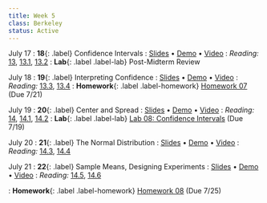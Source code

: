 ```yaml
---
title: Week 5
class: Berkeley
status: Active
---
```


July 17
: **18**{: .label} Confidence Intervals
: [Slides](https://docs.google.com/presentation/d/1rUc27GNizNPzvODtRjA1zcZ9mLrdiHH09_fAvx9PFXg/edit#slide=id.g25952088192_0_76) &#8226; [Demo](https://data8.datahub.berkeley.edu/hub/user-redirect/git-pull?repo=https%3A%2F%2Fgithub.com%2Fdata-8%2Fmaterials-su23&urlpath=tree%2Fmaterials-su23%2Flec%2Flec18-completed.ipynb&branch=main) &#8226; [Video](https://bcourses.berkeley.edu/courses/1525580/external_tools/78985)
: _Reading:_ [13](https://inferentialthinking.com/chapters/13/Estimation.html), [13.1](https://inferentialthinking.com/chapters/13/1/Percentiles.html), [13.2](https://inferentialthinking.com/chapters/13/2/Bootstrap.html)
: **Lab**{: .label .label-lab} Post-Midterm Review

July 18
: **19**{: .label} Interpreting Confidence
: [Slides](https://docs.google.com/presentation/d/1WBiNiTX83_1Ucj8IvKJ7GstVGclzQziNJg2Wg91YZFM/edit) &#8226; [Demo](https://data8.datahub.berkeley.edu/hub/user-redirect/git-pull?repo=https%3A%2F%2Fgithub.com%2Fdata-8%2Fmaterials-su23&urlpath=tree%2Fmaterials-su23%2Flec%2Flec19-completed.ipynb&branch=main) &#8226; [Video](https://bcourses.berkeley.edu/courses/1525580/external_tools/78985)
: _Reading:_ [13.3](https://inferentialthinking.com/chapters/13/3/Confidence_Intervals.html), [13.4](https://inferentialthinking.com/chapters/13/4/Using_Confidence_Intervals.html)
: **Homework**{: .label .label-homework} [Homework 07](https://data8.datahub.berkeley.edu/hub/user-redirect/git-pull?repo=https%3A%2F%2Fgithub.com%2Fdata-8%2Fmaterials-su23&urlpath=retro%2Ftree%2Fmaterials-su23%2Fmaterials%2Fhw%2Fhw07%2Fhw07.ipynb&branch=main) (Due 7/21)

July 19
: **20**{: .label} Center and Spread
: [Slides](https://docs.google.com/presentation/d/1k6FZZ2xmxWZeg047Iv04jzWqE13QzHdpdJhzwGtNk2k/edit?usp=sharing) &#8226; [Demo](https://data8.datahub.berkeley.edu/hub/user-redirect/git-pull?repo=https%3A%2F%2Fgithub.com%2Fdata-8%2Fmaterials-su23&urlpath=tree%2Fmaterials-su23%2Flec%2Flec20.ipynb&branch=main) &#8226; [Video](https://bcourses.berkeley.edu/courses/1525580/external_tools/78985)
: _Reading:_ [14](https://inferentialthinking.com/chapters/14/Why_the_Mean_Matters.html), [14.1](https://inferentialthinking.com/chapters/14/1/Properties_of_the_Mean.html), [14.2](https://inferentialthinking.com/chapters/14/2/Variability.html)
: **Lab**{: .label .label-lab} [Lab 08: Confidence Intervals](https://data8.datahub.berkeley.edu/hub/user-redirect/git-pull?repo=https%3A%2F%2Fgithub.com%2Fdata-8%2Fmaterials-su23&urlpath=retro%2Ftree%2Fmaterials-su23%2Fmaterials%2Flab%2Flab08%2Flab08.ipynb&branch=main) (Due 7/19)

July 20
: **21**{: .label} The Normal Distribution
: [Slides](https://docs.google.com/presentation/d/1lQqTj5g57s7iFCwOJcmhfqsJOa050y0RCS0cNFi9m68/edit?usp=sharing) &#8226; [Demo](https://data8.datahub.berkeley.edu/hub/user-redirect/git-pull?repo=https%3A%2F%2Fgithub.com%2Fdata-8%2Fmaterials-su23&urlpath=tree%2Fmaterials-su23%2Flec%2Flec21.ipynb&branch=main) &#8226; [Video](https://bcourses.berkeley.edu/courses/1525580/external_tools/78985)
: _Reading:_ [14.3](https://inferentialthinking.com/chapters/14/3/SD_and_the_Normal_Curve.html), [14.4](https://inferentialthinking.com/chapters/14/4/Central_Limit_Theorem.html)

July 21
: **22**{: .label} Sample Means, Designing Experiments
: [Slides](https://docs.google.com/presentation/d/1VKdywuxmSO6v6eUDMqXNMI9g_gBn3oHH7BycCu858Es/edit?usp=sharing?) &#8226; [Demo](https://data8.datahub.berkeley.edu/hub/user-redirect/git-pull?repo=https%3A%2F%2Fgithub.com%2Fdata-8%2Fmaterials-su23&urlpath=tree%2Fmaterials-su23%2Flec%2Flec22.ipynb&branch=main) &#8226; [Video](https://bcourses.berkeley.edu/courses/1525580/external_tools/78985)
: _Reading:_ [14.5](https://inferentialthinking.com/chapters/14/5/Variability_of_the_Sample_Mean.html), [14.6](https://inferentialthinking.com/chapters/14/6/Choosing_a_Sample_Size.html)

: **Homework**{: .label .label-homework} [Homework 08](https://data8.datahub.berkeley.edu/hub/user-redirect/git-pull?repo=https%3A%2F%2Fgithub.com%2Fdata-8%2Fmaterials-su23&urlpath=retro%2Ftree%2Fmaterials-su23%2Fmaterials%2Fhw%2Fhw08%2Fhw08.ipynb&branch=main) (Due 7/25)

<!-- : [Slides](https://docs.google.com/presentation/d/1rNihFapJo0-TX1sDt433wvLPE3G0YpjK_No1yu6uvEc/edit?usp=sharing) &#8226; [Demos](https://data8.datahub.berkeley.edu/hub/user-redirect/git-pull?repo=https%3A%2F%2Fgithub.com%2Fdata-8%2Fmaterials-sp23&urlpath=retro%2Ftree%2Fmaterials-sp23%2Flec%2Flec05_with_soln.ipynb&branch=main) &#8226; [Blank Demos](https://data8.datahub.berkeley.edu/hub/user-redirect/git-pull?repo=https%3A%2F%2Fgithub.com%2Fdata-8%2Fmaterials-sp23&urlpath=retro%2Ftree%2Fmaterials-sp23%2Flec%2Flec05.ipynb&branch=main) &#8226; [Demos (HTML Only)](assets/demo_html/lec05.html)  &#8226; [Video](https://youtu.be/YMhrI1-vEw0) -->
<!-- : **Homework**{: .label .label-homework} [Homework 02](https://data8.datahub.berkeley.edu/hub/user-redirect/git-pull?repo=https%3A%2F%2Fgithub.com%2Fdata-8%2Fmaterials-sp23&urlpath=retro%2Ftree%2Fmaterials-sp23%2Fmaterials%2Fsp23%2Fhw%2Fhw02%2Fhw02.ipynb&branch=main) (Due 2/1) -->

